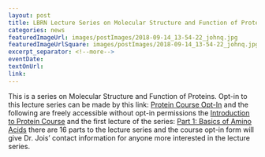 ```yaml
--- 
layout: post
title: LBRN Lecture Series on Molecular Structure and Function of Proteins
categories: news
featuredImageUrl: images/postImages/2018-09-14_13-54-22_johnq.jpg
featuredImageUrlSquare: images/postImages/2018-09-14_13-54-22_johnq.jpg
excerpt_separator: <!--more-->
eventDate: 
textOnUrl: 
link: 
--- 
```

<p>This is a series on Molecular Structure and Function of Proteins. Opt-in to this lecture series can be made by this link:&nbsp;<a href="https://redcap.lbrn.lsu.edu/surveys/?s=NPWD8HD4XJ" target="_blank" rel="noopener noreferrer">Protein Course Opt-In</a>&nbsp;and the following are freely accessible without opt-in permissions the&nbsp;<a href="https://youtu.be/Ql38HzIR2sg" target="_blank" rel="noopener noreferrer">Introduction to Pro<!--more-->tein Course</a>&nbsp;and the first lecture of the series:&nbsp;<a href="https://youtu.be/ABXAGqhdUY4" target="_blank" rel="noopener noreferrer">Part 1: Basics of Amino Acids</a>&nbsp;there are 16 parts to the lecture series and the course opt-in form will give Dr. Jois&rsquo; contact information for anyone more interested in the lecture series.</p>
